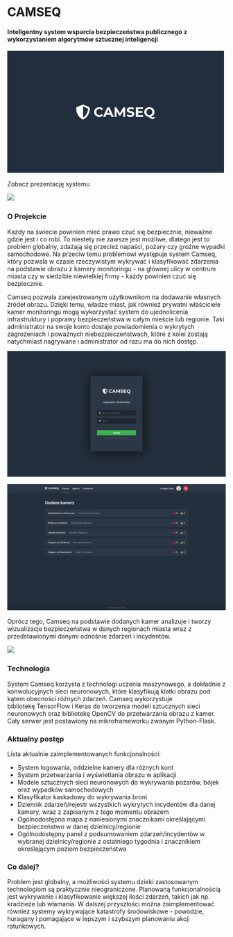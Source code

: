 # CAMSEQ

#### Inteligentny system wsparcia bezpieczeństwa publicznego z wykorzystaniem algorytmów sztucznej inteligencji

<img src="https://raw.githubusercontent.com/gstark0/Camseq-Web/master/pictures/banner.png" width="500">

Zobacz prezentację systemu

[![](http://img.youtube.com/vi/ib39HBUxWwM/0.jpg)](http://www.youtube.com/watch?v=ib39HBUxWwM "Prezentacja systemu")

### O Projekcie
Każdy na świecie powinien mieć prawo czuć się bezpiecznie, nieważne gdzie jest i co robi. To niestety nie zawsze jest możliwe, dlatego jest to problem globalny, zdażają się przecież napaści, pożary czy groźne wypadki samochodowe. Na przeciw temu problemowi występuje system Camseq, który pozwala w czasie rzeczywistym wykrywać i klasyfikować zdarzenia na podstawie obrazu z kamery monitoringu - na głównej ulicy w centrum miasta czy w siedzibie niewielkiej firmy - każdy powinien czuć się bezpiecznie.

Camseq pozwala zarejestrowanym użytkownikom na dodawanie własnych źródeł obrazu. Dzięki temu, władze miast, jak również prywatni właściciele kamer monitoringu mogą wykorzystać system do ujednolicenia infrastruktury i poprawy bezpieczeństwa w całym mieście lub regionie. Taki administrator na swoje konto dostaje powiadomienia o wykrytych zagrożeniach i poważnych niebezpieczeństwach, które z kolei zostają natychmiast nagrywane i administrator od razu ma do nich dostęp.

![](https://raw.githubusercontent.com/gstark0/Camseq-Web/master/pictures/logowanie.png)

![](https://raw.githubusercontent.com/gstark0/Camseq-Web/master/pictures/kamery.png)

Oprócz tego, Camseq na podstawie dodanych kamer analizuje i tworzy wizualizacje bezpieczeństwa w danych regionach miasta wraz z przedstawionymi danymi odnośnie zdarzeń i incydentów.

![](https://raw.githubusercontent.com/gstark0/Camseq-Web/master/pictures/mapa.png)

### Technologia
System Camseq korzysta z technologi uczenia maszynowego, a dokładnie z konwolucyjnych sieci neuronowych, które klasyfikują klatki obrazu pod kątem obecności różnych zdarzeń. Camseq wykorzystuje bibliotekę TensorFlow i Keras do tworzenia modeli sztucznych sieci neuronowych oraz bibliotekę OpenCV do przetwarzania obrazu z kamer. Cały serwer jest postawiony na mikroframeworku zwanym Python-Flask.

### Aktualny postęp
Lista aktualnie zaimplementowanych funkcjonalności:
* System logowania, oddzielne kamery dla różnych kont
* System przetwarzania i wyświetlania obrazu w aplikacji
* Modele sztucznych sieci neuronowych do wykrywania pożarów, bójek oraz wypadków samochodowych
* Klasyfikator kaskadowy do wykrywania broni
* Dziennik zdarzeń/rejestr wszystkich wykrytych incydentów dla danej kamery, wraz z zapisanym z tego momentu obrazem
* Ogólnodostępna mapa z naniesionymi znacznikami określającymi bezpieczeństwo w danej dzielnicy/regionie
* Ogólnodostępny panel z podsumowaniem zdarzeń/incydentów w wybranej dzielnicy/regionie z ostatniego tygodnia i znacznikiem określającym poziom bezpieczeństwa

### Co dalej?
Problem jest globalny, a możliwości systemu dzieki zastosowanym technologiom są praktycznie nieograniczone. Planowaną funkcjonalnością jest wykrywanie i klasyfikowanie większej ilości zdarzeń, takich jak np. kradzieże lub włamania. W dalszej przyszłości można zaimplementować również systemy wykrywające katastrofy środowiskowe - powodzie, huragany i pomagające w lepszym i szybszym planowaniu akcji ratunkowych.